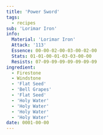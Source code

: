 ```yaml
---
title: 'Power Sword'
tags:
  - recipes
sub: 'Lorimar Iron'
info:
  Material: 'Lorimar Iron'
  Attack: '113'
  Essence: 00-00-02-00-03-00-02-00
  Stats: 01-01-00-01-03-03-00-00
  Resists: 07-09-09-09-09-09-09-09
ingredient:
  - Firestone
  - Windstone
  - 'Flat Seed'
  - 'Bell Grapes'
  - 'Flat Seed'
  - 'Holy Water'
  - 'Holy Water'
  - 'Holy Water'
  - 'Holy Water'
date: 0001-00-00
---
```

